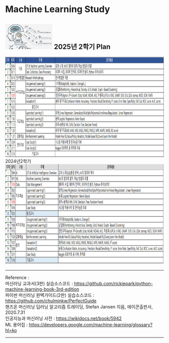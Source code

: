 # Machine Learning Study

## <img width ='150' height = '80' src = 'https://github.com/YangGuiBee/ML/blob/main/TextBook-01/images/CI.png'> 2025년 2학기 Plan 
<img width ='900' height = '320' src = 'https://github.com/YangGuiBee/ML/blob/main/TextBook-01/images/2025plan_1.png'>
<br>
2024년2학기<br>
<img width ='900' height = '320' src = 'https://github.com/YangGuiBee/ML/blob/main/TextBook-01/images/2024plan.png'>

---

Reference :<br>
머신러닝 교과서(3판) 실습소스코드 : https://github.com/rickiepark/python-machine-learning-book-3rd-edition<br>
파이썬 머신러닝 완벽가이드(2판) 실습소스코드 : https://github.com/chulminkw/PerfectGuide<br>
핸즈온 머신러닝 딥러닝 알고리즘 트레이딩, Stefan Jansen 지음, 에이콘출판사, 2020.7.31<br>
인공지능과 머신러닝 사전 : https://wikidocs.net/book/5942<br>
ML 용어집 : https://developers.google.com/machine-learning/glossary?hl=ko

---
